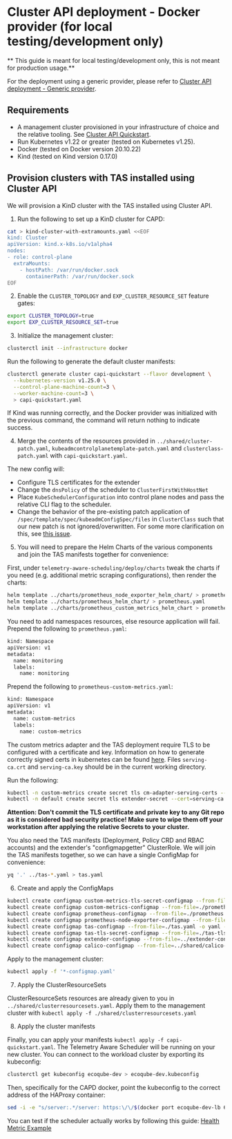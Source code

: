 # Cluster API deployment - Docker provider (for local testing/development only)

** This guide is meant for local testing/development only, this is not meant for production usage.**

For the deployment using a generic provider, please refer to [Cluster API deployment - Generic provider](capi.md).

## Requirements

- A management cluster provisioned in your infrastructure of choice and the relative tooling.
  See [Cluster API Quickstart](https://cluster-api.sigs.k8s.io/user/quick-start.html).
- Run Kubernetes v1.22 or greater (tested on Kubernetes v1.25).
- Docker (tested on Docker version 20.10.22)
- Kind (tested on Kind version 0.17.0)

## Provision clusters with TAS installed using Cluster API

We will provision a KinD cluster with the TAS installed using Cluster API.

1. Run the following to set up a KinD cluster for CAPD:

```bash
cat > kind-cluster-with-extramounts.yaml <<EOF
kind: Cluster
apiVersion: kind.x-k8s.io/v1alpha4
nodes:
- role: control-plane
  extraMounts:
    - hostPath: /var/run/docker.sock
      containerPath: /var/run/docker.sock
EOF
```

2. Enable the `CLUSTER_TOPOLOGY` and `EXP_CLUSTER_RESOURCE_SET` feature gates:

```bash
export CLUSTER_TOPOLOGY=true
export EXP_CLUSTER_RESOURCE_SET=true
```

3. Initialize the management cluster:

```bash
clusterctl init --infrastructure docker
```

Run the following to generate the default cluster manifests:

```bash
clusterctl generate cluster capi-quickstart --flavor development \
  --kubernetes-version v1.25.0 \
  --control-plane-machine-count=3 \
  --worker-machine-count=3 \
  > capi-quickstart.yaml
```

If Kind was running correctly, and the Docker provider was initialized with the previous command, the command will return nothing to indicate success.

4. Merge the contents of the resources provided in `../shared/cluster-patch.yaml`, `kubeadmcontrolplanetemplate-patch.yaml` and `clusterclass-patch.yaml` with
   `capi-quickstart.yaml`.

The new config will:
- Configure TLS certificates for the extender
- Change the `dnsPolicy` of the scheduler to `ClusterFirstWithHostNet`
- Place `KubeSchedulerConfiguration` into control plane nodes and pass the relative CLI flag to the scheduler.
- Change the behavior of the pre-existing patch application of `/spec/template/spec/kubeadmConfigSpec/files` in `ClusterClass` 
such that our new patch is not ignored/overwritten. For some more clarification on this, see [this issue](https://github.com/kubernetes-sigs/cluster-api/pull/7630).

5. You will need to prepare the Helm Charts of the various components and join the TAS manifests together for convenience:

First, under `telemetry-aware-scheduling/deploy/charts` tweak the charts if you need (e.g.
additional metric scraping configurations), then render the charts:

```bash
helm template ../charts/prometheus_node_exporter_helm_chart/ > prometheus-node-exporter.yaml
helm template ../charts/prometheus_helm_chart/ > prometheus.yaml
helm template ../charts/prometheus_custom_metrics_helm_chart > prometheus-custom-metrics.yaml
```

You need to add namespaces resources, else resource application will fail. Prepend the following to `prometheus.yaml`:

```bash
kind: Namespace
apiVersion: v1
metadata:
  name: monitoring
  labels:
    name: monitoring
````

Prepend the following to `prometheus-custom-metrics.yaml`:
```bash
kind: Namespace
apiVersion: v1
metadata:
  name: custom-metrics
  labels:
    name: custom-metrics
```

The custom metrics adapter and the TAS deployment require TLS to be configured with a certificate and key.
Information on how to generate correctly signed certs in kubernetes can be found [here](https://github.com/kubernetes-sigs/apiserver-builder-alpha/blob/master/docs/concepts/auth.md).
Files ``serving-ca.crt`` and ``serving-ca.key`` should be in the current working directory.

Run the following:

```bash
kubectl -n custom-metrics create secret tls cm-adapter-serving-certs --cert=serving-ca.crt --key=serving-ca.key -oyaml --dry-run=client > custom-metrics-tls-secret.yaml
kubectl -n default create secret tls extender-secret --cert=serving-ca.crt --key=serving-ca.key -oyaml --dry-run=client > tas-tls-secret.yaml
```

**Attention: Don't commit the TLS certificate and private key to any Git repo as it is considered bad security practice! Make sure to wipe them off your workstation after applying the relative Secrets to your cluster.**

You also need the TAS manifests (Deployment, Policy CRD and RBAC accounts) and the extender's "configmapgetter"
ClusterRole. We will join the TAS manifests together, so we can have a single ConfigMap for convenience:

```bash
yq '.' ../tas-*.yaml > tas.yaml
```

6. Create and apply the ConfigMaps

```bash
kubectl create configmap custom-metrics-tls-secret-configmap --from-file=./custom-metrics-tls-secret.yaml -o yaml --dry-run=client > custom-metrics-tls-secret-configmap.yaml
kubectl create configmap custom-metrics-configmap --from-file=./prometheus-custom-metrics.yaml -o yaml --dry-run=client > custom-metrics-configmap.yaml
kubectl create configmap prometheus-configmap --from-file=./prometheus.yaml -o yaml --dry-run=client > prometheus-configmap.yaml
kubectl create configmap prometheus-node-exporter-configmap --from-file=./prometheus-node-exporter.yaml -o yaml --dry-run=client > prometheus-node-exporter-configmap.yaml
kubectl create configmap tas-configmap --from-file=./tas.yaml -o yaml --dry-run=client > tas-configmap.yaml
kubectl create configmap tas-tls-secret-configmap --from-file=./tas-tls-secret.yaml -o yaml --dry-run=client > tas-tls-secret-configmap.yaml
kubectl create configmap extender-configmap --from-file=../extender-configuration/configmap-getter.yaml -o yaml --dry-run=client > extender-configmap.yaml
kubectl create configmap calico-configmap --from-file=../shared/calico-configmap.yaml -o yaml --dry-run=client > calico-configmap.yaml
```

Apply to the management cluster:

```bash
kubectl apply -f '*-configmap.yaml'
```

7. Apply the ClusterResourceSets

ClusterResourceSets resources are already given to you in `../shared/clusterresourcesets.yaml`.
Apply them to the management cluster with `kubectl apply -f ./shared/clusterresourcesets.yaml`

8. Apply the cluster manifests

Finally, you can apply your manifests `kubectl apply -f capi-quickstart.yaml`.
The Telemetry Aware Scheduler will be running on your new cluster. You can connect to the workload cluster by
exporting its kubeconfig:

```bash
clusterctl get kubeconfig ecoqube-dev > ecoqube-dev.kubeconfig
```

Then, specifically for the CAPD docker, point the kubeconfig to the correct address of the HAProxy container:

```bash
sed -i -e "s/server:.*/server: https:\/\/$(docker port ecoqube-dev-lb 6443/tcp | sed "s/0.0.0.0/127.0.0.1/")/g" ./ecoqube-dev.kubeconfig
```

You can test if the scheduler actually works by following this guide:
[Health Metric Example](https://github.com/intel/platform-aware-scheduling/blob/master/telemetry-aware-scheduling/docs/health-metric-example.md)